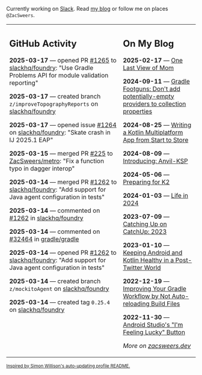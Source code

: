 Currently working on [Slack](https://slack.com/). Read [my blog](https://zacsweers.dev/) or follow me on places `@ZacSweers`.

<table><tr><td valign="top" width="60%">

## GitHub Activity
<!-- githubActivity starts -->
**2025-03-17** — opened PR [#1265](https://github.com/slackhq/foundry/pull/1265) to [slackhq/foundry](https://github.com/slackhq/foundry): "Use Gradle Problems API for module validation reporting"

**2025-03-17** — created branch `z/improveTopographyReports` on [slackhq/foundry](https://github.com/slackhq/foundry)

**2025-03-17** — opened issue [#1264](https://github.com/slackhq/foundry/issues/1264) on [slackhq/foundry](https://github.com/slackhq/foundry): "Skate crash in IJ 2025.1 EAP"

**2025-03-15** — merged PR [#225](https://github.com/ZacSweers/metro/pull/225) to [ZacSweers/metro](https://github.com/ZacSweers/metro): "Fix a function typo in dagger interop"

**2025-03-14** — merged PR [#1262](https://github.com/slackhq/foundry/pull/1262) to [slackhq/foundry](https://github.com/slackhq/foundry): "Add support for Java agent configuration in tests"

**2025-03-14** — commented on [#1262](https://github.com/slackhq/foundry/pull/1262#issuecomment-2725756307) in [slackhq/foundry](https://github.com/slackhq/foundry)

**2025-03-14** — commented on [#32464](https://github.com/gradle/gradle/issues/32464#issuecomment-2725579307) in [gradle/gradle](https://github.com/gradle/gradle)

**2025-03-14** — opened PR [#1262](https://github.com/slackhq/foundry/pull/1262) to [slackhq/foundry](https://github.com/slackhq/foundry): "Add support for Java agent configuration in tests"

**2025-03-14** — created branch `z/mockitoAgent` on [slackhq/foundry](https://github.com/slackhq/foundry)

**2025-03-14** — created tag `0.25.4` on [slackhq/foundry](https://github.com/slackhq/foundry)
<!-- githubActivity ends -->
</td><td valign="top" width="40%">

## On My Blog
<!-- blog starts -->
**2025-02-17** — [One Last View of Mom](https://www.zacsweers.dev/one-last-view-of-mom/)

**2024-09-11** — [Gradle Footguns: Don't add potentially-empty providers to collection properties](https://www.zacsweers.dev/gradle-footgun-adding-empty-providers-to-collection-properties/)

**2024-08-25** — [Writing a Kotlin Multiplatform App from Start to Store](https://www.zacsweers.dev/writing-a-kotlin-multiplatform-app-from-start-to-store/)

**2024-08-09** — [Introducing: Anvil-KSP](https://www.zacsweers.dev/introducing-anvil-ksp/)

**2024-05-06** — [Preparing for K2](https://www.zacsweers.dev/preparing-for-k2/)

**2024-01-03** — [Life in 2024](https://www.zacsweers.dev/life-in-2024/)

**2023-07-09** — [Catching Up on CatchUp: 2023](https://www.zacsweers.dev/catching-up-on-catchup-2023/)

**2023-01-10** — [Keeping Android and Kotlin Healthy in a Post-Twitter World](https://www.zacsweers.dev/keeping-android-healthy/)

**2022-12-19** — [Improving Your Gradle Workflow by Not Auto-reloading Build Files](https://www.zacsweers.dev/improving-your-workflow-by-not-auto-reloading-build-files/)

**2022-11-30** — [Android Studio's "I'm Feeling Lucky" Button](https://www.zacsweers.dev/android-studios-im-feeling-lucky-button/)
<!-- blog ends -->
_More on [zacsweers.dev](https://zacsweers.dev/)_
</td></tr></table>

<sub><a href="https://simonwillison.net/2020/Jul/10/self-updating-profile-readme/">Inspired by Simon Willison's auto-updating profile README.</a></sub>